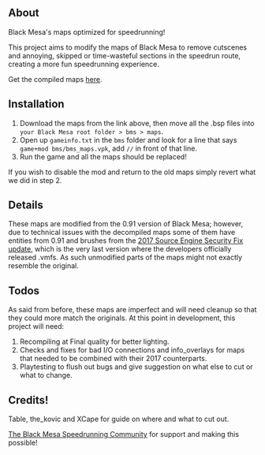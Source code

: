## About
 Black Mesa's maps optimized for speedrunning!
 
 This project aims to modify the maps of Black Mesa to remove cutscenes and annoying, skipped or time-wasteful sections in the speedrun route, creating a more fun speedrunning experience.
 
 Get the compiled maps [here](https://drive.google.com/drive/folders/18-N0WWyPNHEfCk-AfjsnewXKahpjBKr_?usp=sharing).
 
## Installation
 1. Download the maps from the link above, then move all the .bsp files into `your Black Mesa root folder > bms > maps`. 
 2. Open up `gameinfo.txt` in the `bms` folder and look for a line that says `game+mod bms/bms_maps.vpk`, add `//` in front of that line.
 3. Run the game and all the maps should be replaced!
 
 If you wish to disable the mod and return to the old maps simply revert what we did in step 2.
 
## Details
 These maps are modified from the 0.91 version of Black Mesa; however, due to technical issues with the decompiled maps some of them have entities from 0.91 and brushes from the [2017 Source Engine Security Fix update](https://steamcommunity.com/games/362890/announcements/detail/1435939287373772097), which is the very last version where the developers officially released .vmfs. As such unmodified parts of the maps might not exactly resemble the original.
 
## Todos
 As said from before, these maps are imperfect and will need cleanup so that they could more match the originals. At this point in development, this project will need:
 1. Recompiling at Final quality for better lighting.
 2. Checks and fixes for bad I/O connections and info_overlays for maps that needed to be combined with their 2017 counterparts.
 3. Playtesting to flush out bugs and give suggestion on what else to cut or what to change.
 
## Credits!
 Table, the_kovic and XCape for guide on where and what to cut out. 
 
 [The Black Mesa Speedrunning Community](https://discord.gg/pZ8TZ9w) for support and making this possible!
